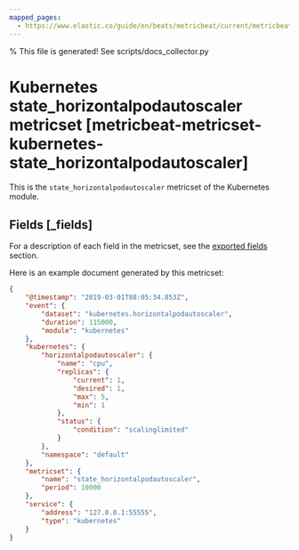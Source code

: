 ```yaml
---
mapped_pages:
  - https://www.elastic.co/guide/en/beats/metricbeat/current/metricbeat-metricset-kubernetes-state_horizontalpodautoscaler.html
---
```


% This file is generated! See scripts/docs_collector.py

# Kubernetes state_horizontalpodautoscaler metricset [metricbeat-metricset-kubernetes-state_horizontalpodautoscaler]

This is the `state_horizontalpodautoscaler` metricset of the Kubernetes module.

## Fields [_fields]

For a description of each field in the metricset, see the [exported fields](/reference/metricbeat/exported-fields-kubernetes.md) section.

Here is an example document generated by this metricset:

```json
{
    "@timestamp": "2019-03-01T08:05:34.853Z",
    "event": {
        "dataset": "kubernetes.horizontalpodautoscaler",
        "duration": 115000,
        "module": "kubernetes"
    },
    "kubernetes": {
        "horizontalpodautoscaler": {
            "name": "cpu",
            "replicas": {
                "current": 1,
                "desired": 1,
                "max": 5,
                "min": 1
            },
            "status": {
                "condition": "scalinglimited"
            }
        },
        "namespace": "default"
    },
    "metricset": {
        "name": "state_horizontalpodautoscaler",
        "period": 10000
    },
    "service": {
        "address": "127.0.0.1:55555",
        "type": "kubernetes"
    }
}
```
